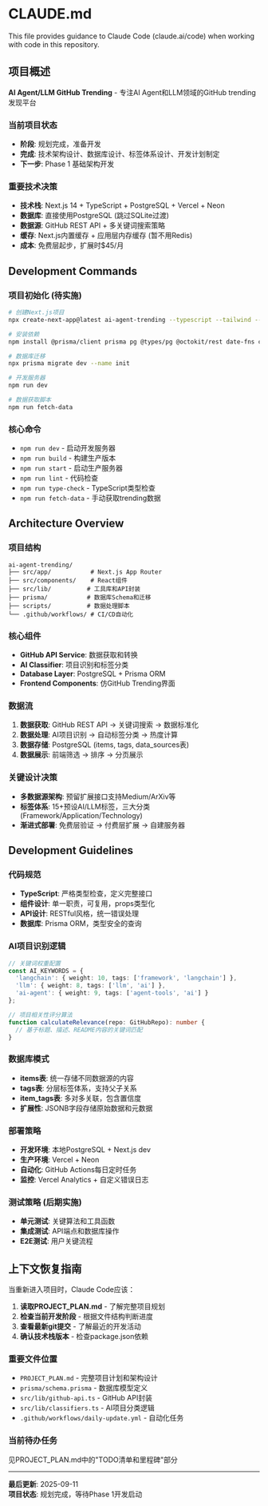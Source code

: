 # CLAUDE.md

This file provides guidance to Claude Code (claude.ai/code) when working with code in this repository.

## 项目概述
**AI Agent/LLM GitHub Trending** - 专注AI Agent和LLM领域的GitHub trending发现平台

### 当前项目状态
- **阶段**: 规划完成，准备开发
- **完成**: 技术架构设计、数据库设计、标签体系设计、开发计划制定
- **下一步**: Phase 1 基础架构开发

### 重要技术决策
- **技术栈**: Next.js 14 + TypeScript + PostgreSQL + Vercel + Neon
- **数据库**: 直接使用PostgreSQL (跳过SQLite过渡)
- **数据源**: GitHub REST API + 多关键词搜索策略
- **缓存**: Next.js内置缓存 + 应用层内存缓存 (暂不用Redis)
- **成本**: 免费层起步，扩展时$45/月

## Development Commands

### 项目初始化 (待实施)
```bash
# 创建Next.js项目
npx create-next-app@latest ai-agent-trending --typescript --tailwind --app

# 安装依赖
npm install @prisma/client prisma pg @types/pg @octokit/rest date-fns clsx lucide-react

# 数据库迁移
npx prisma migrate dev --name init

# 开发服务器
npm run dev

# 数据获取脚本
npm run fetch-data
```

### 核心命令
- `npm run dev` - 启动开发服务器
- `npm run build` - 构建生产版本
- `npm run start` - 启动生产服务器
- `npm run lint` - 代码检查
- `npm run type-check` - TypeScript类型检查
- `npm run fetch-data` - 手动获取trending数据

## Architecture Overview

### 项目结构
```
ai-agent-trending/
├── src/app/           # Next.js App Router
├── src/components/    # React组件
├── src/lib/          # 工具库和API封装
├── prisma/           # 数据库Schema和迁移
├── scripts/          # 数据处理脚本
└── .github/workflows/ # CI/CD自动化
```

### 核心组件
- **GitHub API Service**: 数据获取和转换
- **AI Classifier**: 项目识别和标签分类
- **Database Layer**: PostgreSQL + Prisma ORM
- **Frontend Components**: 仿GitHub Trending界面

### 数据流
1. **数据获取**: GitHub REST API → 关键词搜索 → 数据标准化
2. **数据处理**: AI项目识别 → 自动标签分类 → 热度计算
3. **数据存储**: PostgreSQL (items, tags, data_sources表)
4. **数据展示**: 前端筛选 → 排序 → 分页展示

### 关键设计决策
- **多数据源架构**: 预留扩展接口支持Medium/ArXiv等
- **标签体系**: 15+预设AI/LLM标签，三大分类(Framework/Application/Technology)
- **渐进式部署**: 免费层验证 → 付费层扩展 → 自建服务器

## Development Guidelines

### 代码规范
- **TypeScript**: 严格类型检查，定义完整接口
- **组件设计**: 单一职责，可复用，props类型化
- **API设计**: RESTful风格，统一错误处理
- **数据库**: Prisma ORM，类型安全的查询

### AI项目识别逻辑
```typescript
// 关键词权重配置
const AI_KEYWORDS = {
  'langchain': { weight: 10, tags: ['framework', 'langchain'] },
  'llm': { weight: 8, tags: ['llm', 'ai'] },
  'ai-agent': { weight: 9, tags: ['agent-tools', 'ai'] }
};

// 项目相关性评分算法
function calculateRelevance(repo: GitHubRepo): number {
  // 基于标题、描述、README内容的关键词匹配
}
```

### 数据库模式
- **items表**: 统一存储不同数据源的内容
- **tags表**: 分层标签体系，支持父子关系
- **item_tags表**: 多对多关联，包含置信度
- **扩展性**: JSONB字段存储原始数据和元数据

### 部署策略
- **开发环境**: 本地PostgreSQL + Next.js dev
- **生产环境**: Vercel + Neon
- **自动化**: GitHub Actions每日定时任务
- **监控**: Vercel Analytics + 自定义错误日志

### 测试策略 (后期实施)
- **单元测试**: 关键算法和工具函数
- **集成测试**: API端点和数据库操作
- **E2E测试**: 用户关键流程

## 上下文恢复指南

当重新进入项目时，Claude Code应该：

1. **读取PROJECT_PLAN.md** - 了解完整项目规划
2. **检查当前开发阶段** - 根据文件结构判断进度
3. **查看最新git提交** - 了解最近的开发活动
4. **确认技术栈版本** - 检查package.json依赖

### 重要文件位置
- `PROJECT_PLAN.md` - 完整项目计划和架构设计
- `prisma/schema.prisma` - 数据库模型定义
- `src/lib/github-api.ts` - GitHub API封装
- `src/lib/classifiers.ts` - AI项目分类逻辑
- `.github/workflows/daily-update.yml` - 自动化任务

### 当前待办任务
见PROJECT_PLAN.md中的"TODO清单和里程碑"部分

---
**最后更新**: 2025-09-11  
**项目状态**: 规划完成，等待Phase 1开发启动
